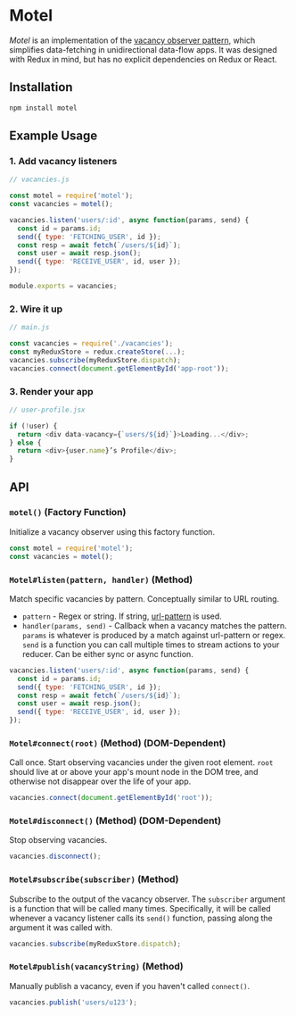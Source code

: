 # Motel

*Motel* is an implementation of the [vacancy observer pattern](https://medium.com/@greim/a-plan-for-data-fetching-a68d171af38), which simplifies data-fetching in unidirectional data-flow apps. It was designed with Redux in mind, but has no explicit dependencies on Redux or React.

## Installation

```bash
npm install motel
```

## Example Usage

### 1. Add vacancy listeners

```js
// vacancies.js

const motel = require('motel');
const vacancies = motel();

vacancies.listen('users/:id', async function(params, send) {
  const id = params.id;
  send({ type: 'FETCHING_USER', id });
  const resp = await fetch(`/users/${id}`);
  const user = await resp.json();
  send({ type: 'RECEIVE_USER', id, user });
});

module.exports = vacancies;
```

### 2. Wire it up

```js
// main.js

const vacancies = require('./vacancies');
const myReduxStore = redux.createStore(...);
vacancies.subscribe(myReduxStore.dispatch);
vacancies.connect(document.getElementById('app-root'));
```

### 3. Render your app

```js
// user-profile.jsx

if (!user) {
  return <div data-vacancy={`users/${id}`}>Loading...</div>;
} else {
  return <div>{user.name}’s Profile</div>;
}
```

## API

### `motel()` (Factory Function)

Initialize a vacancy observer using this factory function.

```js
const motel = require('motel');
const vacancies = motel();
```

### `Motel#listen(pattern, handler)` (Method)

Match specific vacancies by pattern. Conceptually similar to URL routing.

 * `pattern` - Regex or string. If string, [url-pattern](https://www.npmjs.com/package/url-pattern) is used.
 * `handler(params, send)` - Callback when a vacancy matches the pattern. `params` is whatever is produced by a match against url-pattern or regex. `send` is a function you can call multiple times to stream actions to your reducer. Can be either sync or async function.

```js
vacancies.listen('users/:id', async function(params, send) {
  const id = params.id;
  send({ type: 'FETCHING_USER', id });
  const resp = await fetch(`/users/${id}`);
  const user = await resp.json();
  send({ type: 'RECEIVE_USER', id, user });
});
```

### `Motel#connect(root)` (Method) (DOM-Dependent)

Call once. Start observing vacancies under the given root element. `root` should live at or above your app's mount node in the DOM tree, and otherwise not disappear over the life of your app.

```js
vacancies.connect(document.getElementById('root'));
```

### `Motel#disconnect()` (Method) (DOM-Dependent)

Stop observing vacancies.

```js
vacancies.disconnect();
```

### `Motel#subscribe(subscriber)` (Method)

Subscribe to the output of the vacancy observer. The `subscriber` argument is a function that will be called many times. Specifically, it will be called whenever a vacancy listener calls its `send()` function, passing along the argument it was called with.

```js
vacancies.subscribe(myReduxStore.dispatch);
```

### `Motel#publish(vacancyString)` (Method)

Manually publish a vacancy, even if you haven't called `connect()`.

```js
vacancies.publish('users/u123');
```
